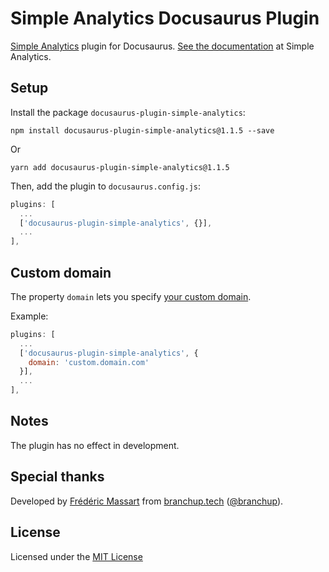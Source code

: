 # Simple Analytics Docusaurus Plugin

[Simple Analytics](https://www.simpleanalytics.com/) plugin for Docusaurus. [See the documentation](https://docs.simpleanalytics.com/install-simple-analytics-with-docusaurus) at Simple Analytics.

## Setup

Install the package `docusaurus-plugin-simple-analytics`:

```
npm install docusaurus-plugin-simple-analytics@1.1.5 --save
```

Or

```
yarn add docusaurus-plugin-simple-analytics@1.1.5
```

Then, add the plugin to `docusaurus.config.js`:

```js
plugins: [
  ...
  ['docusaurus-plugin-simple-analytics', {}],
  ...
],
```

## Custom domain

The property `domain` lets you specify [your custom domain](https://docs.simpleanalytics.com/bypass-ad-blockers).

Example:

```js
plugins: [
  ...
  ['docusaurus-plugin-simple-analytics', {
    domain: 'custom.domain.com'
  }],
  ...
],
```

## Notes

The plugin has no effect in development.

## Special thanks

Developed by [Frédéric Massart](https://github.com/FMCorz) from [branchup.tech](https://www.branchup.tech/?utm_source=github.com%2Fsimpleanalytics%2Fdocusaurus-plugin) ([@branchup](https://github.com/branchup)). 

## License

Licensed under the [MIT License](http://www.opensource.org/licenses/mit-license.php)

